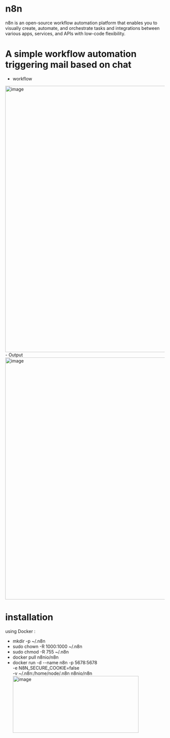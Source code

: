 # n8n
n8n is an open-source workflow automation platform that enables you to visually create, automate, and orchestrate tasks and integrations between various apps, services, and APIs with low-code flexibility.

# A simple workflow automation triggering mail based on chat 
- workflow
<img width="1664" height="843" alt="image" src="https://github.com/user-attachments/assets/90297d14-2041-4b19-a8cc-9962eeb76e37" />
- Output
<img width="774" height="766" alt="image" src="https://github.com/user-attachments/assets/01b5997e-514b-4d67-a749-0cfe23792f28" />

# installation 
using Docker : 
  - mkdir -p ~/.n8n
  - sudo chown -R 1000:1000 ~/.n8n
  - sudo chmod -R 755 ~/.n8n
  - docker pull n8nio/n8n
  - docker run -d --name n8n -p 5678:5678 \
  -e N8N_SECURE_COOKIE=false \
  -v ~/.n8n:/home/node/.n8n n8nio/n8n<img width="397" height="180" alt="image" src="https://github.com/user-attachments/assets/08b53081-3a5f-42cf-b326-f59c4348cf72" />

